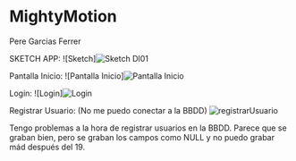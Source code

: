 # MightyMotion
Pere Garcias Ferrer

SKETCH APP: 
![Sketch]![Sketch DI01](https://github.com/user-attachments/assets/588d51e4-3524-4390-bdfb-ca897edf1755)


Pantalla Inicio:
![Pantalla Inicio]![Pantalla Inicio](https://github.com/user-attachments/assets/584c36a2-4916-4486-a8e3-9c16dcf9ce48)


Login: 
![Login]![Login](https://github.com/user-attachments/assets/51633747-de2d-48b7-9ea9-889fc5fec785)


Registrar Usuario: (No me puedo conectar a la BBDD)
![registrarUsuario](https://github.com/user-attachments/assets/fbe3935f-a5d3-42e8-832e-4043c4855538)

Tengo problemas a la hora de registrar usuarios en la BBDD. Parece que se graban bien, pero se graban los campos como NULL y no puedo grabar mád después del 19.

